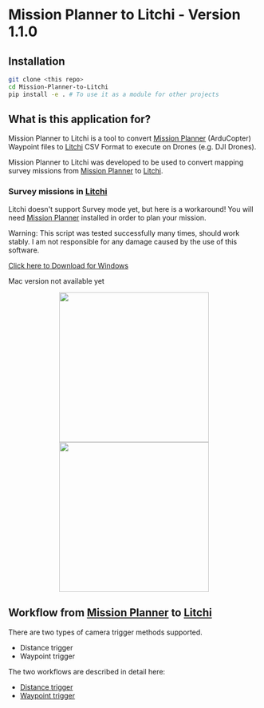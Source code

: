 # Mission Planner to Litchi - Version 1.1.0

## Installation

```sh
git clone <this repo>
cd Mission-Planner-to-Litchi
pip install -e . # To use it as a module for other projects
```

## What is this application for?

Mission Planner to Litchi is a tool to convert
[Mission Planner](https://ardupilot.org/planner/docs/mission-planner-installation.html) (ArduCopter)
Waypoint files to [Litchi](https://flylitchi.com/) CSV Format to execute on Drones (e.g. DJI Drones).

Mission Planner to Litchi was developed to be used to convert mapping survey missions from
[Mission Planner](https://ardupilot.org/planner/docs/mission-planner-installation.html) to
[Litchi](https://flylitchi.com/).

### Survey missions in [Litchi](https://flylitchi.com/)

Litchi doesn't support Survey mode yet, but here is a workaround!
You will need [Mission Planner](https://ardupilot.org/planner/docs/mission-planner-installation.html) installed
in order to plan your mission.

Warning: This script was tested successfully many times, should work stably.
I am not responsible for any damage caused by the use of this software.

[Click here to Download for Windows](https://github.com/YarostheLaunchpadder/MissionPlanner-to-Litchi/releases/download/Alpha/Mission.Planner.to.Litchi.exe)

Mac version not available yet

<center>
<img src="https://github.com/YarostheLaunchpadder/MissionPlanner-to-Litchi/blob/main/docs/images/MissionPlanner_Screenshot.jpg?raw=true" height="300">
<img src="https://github.com/YarostheLaunchpadder/MissionPlanner-to-Litchi/blob/main/docs/images/Litchi_Screenshot.jpg?raw=true" height="300">
</center>

## Workflow from [Mission Planner](https://ardupilot.org/planner/docs/mission-planner-installation.html) to [Litchi](https://flylitchi.com/)

There are two types of camera trigger methods supported.

- Distance trigger
- Waypoint trigger

The two workflows are described in detail here:

- [Distance trigger](https://github.com/YarostheLaunchpadder/MissionPlanner-to-Litchi/blob/main/docs/MP_trigger_dist.md)
- [Waypoint trigger](https://github.com/YarostheLaunchpadder/MissionPlanner-to-Litchi/blob/main/docs/MP_cam_ctrl.md)
